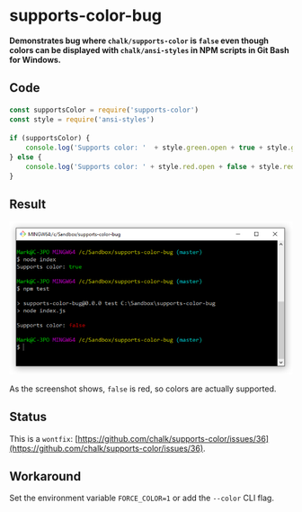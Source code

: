 
# supports-color-bug

**Demonstrates bug where `chalk/supports-color` is `false` even though colors can be displayed with `chalk/ansi-styles` in NPM scripts in Git Bash for Windows.**

## Code

```javascript
const supportsColor = require('supports-color')
const style = require('ansi-styles')

if (supportsColor) {
    console.log('Supports color: '  + style.green.open + true + style.green.close)
} else {
    console.log('Supports color: ' + style.red.open + false + style.red.close)
}
```

## Result

![](https://raw.githubusercontent.com/MarkTiedemann/supports-color-bug/master/git-bash.png)

As the screenshot shows, `false` is red, so colors are actually supported.

## Status

This is a `wontfix`: [https://github.com/chalk/supports-color/issues/36](https://github.com/chalk/supports-color/issues/36).

## Workaround

Set the environment variable `FORCE_COLOR=1` or add the `--color` CLI flag.
